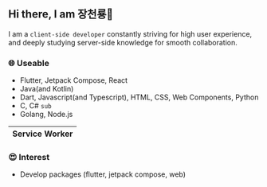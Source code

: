 ## Hi there, I am 장천룡👋
I am a `client-side developer` constantly striving for high user experience, and deeply studying server-side knowledge for smooth collaboration.

### 🌐 Useable
- Flutter, Jetpack Compose, React
- Java(and Kotlin)
- Dart, Javascript(and Typescript), HTML, CSS, Web Components, Python
- C, C# `sub`
- Golang, Node.js

<table>
  <thead>
    <tr>
      <th>Service Worker</th>
    </tr>
  </tbody>
</table>

### 😍 Interest
- Develop packages (flutter, jetpack compose, web)
